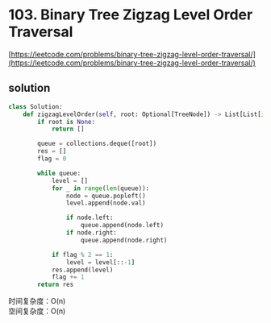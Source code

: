 # 103. Binary Tree Zigzag Level Order Traversal
[https://leetcode.com/problems/binary-tree-zigzag-level-order-traversal/](https://leetcode.com/problems/binary-tree-zigzag-level-order-traversal/)


## solution

```python
class Solution:
    def zigzagLevelOrder(self, root: Optional[TreeNode]) -> List[List[int]]:
        if root is None:
            return []

        queue = collections.deque([root])
        res = []
        flag = 0

        while queue:
            level = []
            for _ in range(len(queue)):
                node = queue.popleft()
                level.append(node.val)

                if node.left:
                    queue.append(node.left)
                if node.right:
                    queue.append(node.right)

            if flag % 2 == 1:
                level = level[::-1]
            res.append(level)
            flag += 1
        return res
```
时间复杂度：O(n) <br>
空间复杂度：O(n)
